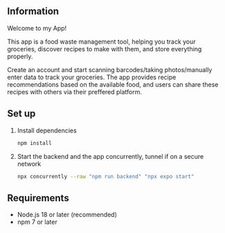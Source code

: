 ## Information
Welcome to my App!

This app is a food waste management tool, helping you track your groceries, discover recipes to make with them, and store everything properly.

Create an account and start scanning barcodes/taking photos/manually enter data to track your groceries. The app provides recipe recommendations based on the available food, and users can share these recipes with others via their preffered platform.

## Set up 

1. Install dependencies

   ```bash
   npm install
   ```

2. Start the backend and the app concurrently, tunnel if on a secure network

   ```bash
   npx concurrently --raw "npm run backend" "npx expo start"
   ```

## Requirements
- Node.js 18 or later (recommended)
- npm 7 or later
